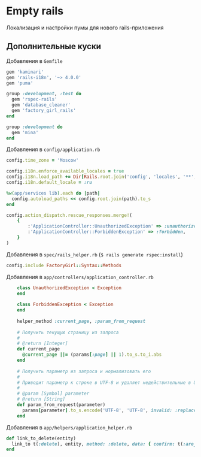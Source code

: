 Empty rails
===========

Локализация и настройки пумы для нового rails-приложения

Дополнительные куски
--------------------

Добавления в `Gemfile`

```ruby
gem 'kaminari'
gem 'rails-i18n', '~> 4.0.0'
gem 'puma'

group :development, :test do
  gem 'rspec-rails'
  gem 'database_cleaner'
  gem 'factory_girl_rails'
end

group :development do
  gem 'mina'
end
```

Добавления в `config/application.rb`

```ruby
config.time_zone = 'Moscow'

config.i18n.enforce_available_locales = true
config.i18n.load_path += Dir[Rails.root.join('config', 'locales', '**', '*.{rb,yml}')]
config.i18n.default_locale = :ru

%w(app/services lib).each do |path|
  config.autoload_paths << config.root.join(path).to_s
end

config.action_dispatch.rescue_responses.merge!(
    {
        :'ApplicationController::UnauthorizedException' => :unauthorized,
        :'ApplicationController::ForbiddenException' => :forbidden,
    }
)
```

Добавления в `spec/rails_helper.rb` (`$ rails generate rspec:install`)

```ruby
config.include FactoryGirl::Syntax::Methods
```

Добавления в `app/controllers/application_controller.rb`

```ruby
    class UnauthorizedException < Exception
    end
    
    class ForbiddenException < Exception
    end
    
    helper_method :current_page, :param_from_request
    
    # Получить текущую страницу из запроса
    #
    # @return [Integer]
    def current_page
      @current_page ||= (params[:page] || 1).to_s.to_i.abs
    end
    
    # Получить параметр из запроса и нормализовать его
    #
    # Приводит параметр к строке в UTF-8 и удаляет недействительные в UTF-8 символы
    #
    # @param [Symbol] parameter
    # @return [String]
    def param_from_request(parameter)
      params[parameter].to_s.encode('UTF-8', 'UTF-8', invalid: :replace, replace: '')
    end
```

Добавления в `app/helpers/application_helper.rb`

```ruby
def link_to_delete(entity)
  link_to t(:delete), entity, method: :delete, data: { confirm: t(:are_you_sure) }
end
```
